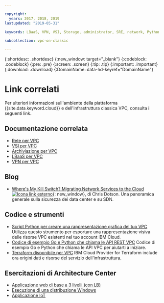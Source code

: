 ```yaml
---

copyright:
  years: 2017, 2018, 2019
lastupdated: "2019-05-31"

keywords: LBaaS, VPN, VSI, Storage, administrator, SRE, network, Python, SDK, API, Go, code, script, example, migrating, terraform

subcollection: vpc-on-classic

---
```


{:shortdesc: .shortdesc}
{:new_window: target="_blank"}
{:codeblock: .codeblock}
{:pre: .pre}
{:screen: .screen}
{:tip: .tip}
{:important: .important}
{:download: .download}
{:DomainName: data-hd-keyref="DomainName"}

# Link correlati

Per ulteriori informazioni sull'ambiente della piattaforma {{site.data.keyword.cloud}} e dell'infrastruttura classica VPC, consulta i seguenti link.

## Documentazione correlata

* [Rete per VPC](/docs/vpc-on-classic-network?topic=vpc-on-classic-network-getting-started)
* [VSI per VPC](/docs/vpc-on-classic-vsi?topic=vpc-on-classic-vsi-getting-started)
* [Archiviazione per VPC](/docs/vpc-on-classic-block-storage?topic=vpc-on-classic-block-storage-block-storage-getting-started#block-storage-getting-started)
* [LBaaS per VPC](/docs/vpc-on-classic-network?topic=vpc-on-classic-network---using-load-balancers-in-ibm-cloud-vpc#--using-load-balancers-in-ibm-cloud-vpc)
* [VPN per VPC](/docs/vpc-on-classic-network?topic=vpc-on-classic-network---using-vpn-with-your-vpc#--using-vpn-with-your-vpc)


## Blog

*  [Where's My Kill Switch? Migrating Network Services to the Cloud ![Icona link esterno](../../icons/launch-glyph.svg "Icona link esterno")](https://www.ibm.com/w3-techblog/wcp/2018/09/migrating-network-services/){: new_window}, di Chris Dotson. Una panoramica generale sulla sicurezza dei data center e su SDN.

## Codice e strumenti

* [Script Python per creare una rappresentazione grafica del tuo VPC](https://github.com/l2fprod/vpc-diagram-exporter) Utilizza questo strumento per esportare una rappresentazione visiva delle risorse VPC esistenti nel tuo account IBM Cloud.
* [Codice di esempio Go e Python che chiama le API REST VPC](https://github.com/IBM-Cloud/vpc-api-samples) Codice di esempio Go e Python che chiama le API VPC per aiutarti a iniziare.
* [Terraform disponibile per VPC](https://ibm-cloud.github.io/tf-ibm-docs/index.html) IBM Cloud Provider for Terraform include ora origini dati e risorse del servizio dell'infrastruttura.

## Esercitazioni di Architecture Center

* [Applicazione web di base a 3 livelli (con LB)](https://github.com/ibm-cloud-architecture/tutorial-vpc-3tier-networking)
* [Esecuzione di una distribuzione Windows](https://github.com/ibm-cloud-architecture/tutorial-vpc-windows_server)
* [Applicazione IoT](https://github.com/ibm-cloud-architecture/tutorial-vpc-IoT_service)
